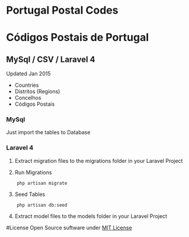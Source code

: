 # Portugal Postal Codes
# Códigos Postais de Portugal

## MySql / CSV / Laravel 4

Updated Jan 2015

* Countries
* Distritos (Regions)
* Concelhos
* Códigos Postais

### MySql

Just import the tables to Database

### Laravel 4

1) Extract migration files to the migrations folder in your Laravel Project

2) Run Migrations

```
	php artisan migrate
```

3) Seed Tables

```
	php artisan db:seed
```

4) Extract model files to the models folder in your Laravel Project

#License
Open Source suftware under [MIT License](http://opensource.org/licenses/MIT)